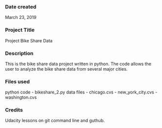 ### Date created
March 23, 2019

### Project Title
Project Bike Share Data

### Description
This is the bike share data project written in python.
The code allows the user to analyze the bike share data from several major cities.

### Files used
python code - bikeshare_2.py
data files - chicago.cvs
           - new_york_city.cvs
           - washington.cvs

### Credits
Udacity lessons on git command line and guthub.
